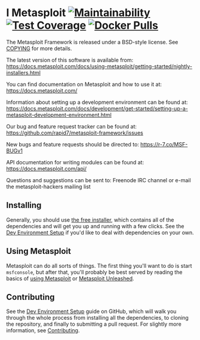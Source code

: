 l Metasploit [![Maintainability](https://api.codeclimate.com/v1/badges/943e398e619c09568f3f/maintainability)](https://codeclimate.com/github/rapid7/metasploit-framework/maintainability) [![Test Coverage](https://api.codeclimate.com/v1/badges/943e398e619c09568f3f/test_coverage)](https://codeclimate.com/github/rapid7/metasploit-framework/test_coverage) [![Docker Pulls](https://img.shields.io/docker/pulls/metasploitframework/metasploit-framework.svg)](https://hub.docker.com/r/metasploitframework/metasploit-framework/)
==
The Metasploit Framework is released under a BSD-style license. See
[COPYING](COPYING) for more details.

The latest version of this software is available from: https://docs.metasploit.com/docs/using-metasploit/getting-started/nightly-installers.html

You can find documentation on Metasploit and how to use it at:
 https://docs.metasploit.com/

Information about setting up a development environment can be found at:
 https://docs.metasploit.com/docs/development/get-started/setting-up-a-metasploit-development-environment.html

Our bug and feature request tracker can be found at:
 https://github.com/rapid7/metasploit-framework/issues

New bugs and feature requests should be directed to:
  https://r-7.co/MSF-BUGv1

API documentation for writing modules can be found at:
  https://docs.metasploit.com/api/

Questions and suggestions can be sent to: Freenode IRC channel or e-mail the metasploit-hackers mailing list

Installing
--

Generally, you should use [the free installer](https://docs.metasploit.com/docs/using-metasploit/getting-started/nightly-installers.html),
which contains all of the dependencies and will get you up and running with a
few clicks. See the [Dev Environment Setup](https://docs.metasploit.com/docs/development/get-started/setting-up-a-metasploit-development-environment.html) if
you'd like to deal with dependencies on your own.

Using Metasploit
--
Metasploit can do all sorts of things. The first thing you'll want to do
is start `msfconsole`, but after that, you'll probably be best served by
reading the basics of [using Metasploit](https://docs.metasploit.com/docs/using-metasploit/basics/using-metasploit.html)
or [Metasploit Unleashed][unleashed].

Contributing
--
See the [Dev Environment Setup][devenv] guide on GitHub, which will
walk you through the whole process from installing all the
dependencies, to cloning the repository, and finally to submitting a
pull request. For slightly more information, see
[Contributing](https://github.com/rapid7/metasploit-framework/blob/master/CONTRIBUTING.md).


[devenv]: https://docs.metasploit.com/docs/development/get-started/setting-up-a-metasploit-development-environment.html "Metasploit Development Environment Setup"
[unleashed]: https://www.offensive-security.com/metasploit-unleashed/ "Metasploit Unleashed"


